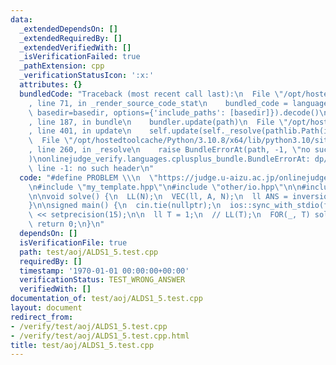 ```yaml
---
data:
  _extendedDependsOn: []
  _extendedRequiredBy: []
  _extendedVerifiedWith: []
  _isVerificationFailed: true
  _pathExtension: cpp
  _verificationStatusIcon: ':x:'
  attributes: {}
  bundledCode: "Traceback (most recent call last):\n  File \"/opt/hostedtoolcache/Python/3.10.8/x64/lib/python3.10/site-packages/onlinejudge_verify/documentation/build.py\"\
    , line 71, in _render_source_code_stat\n    bundled_code = language.bundle(stat.path,\
    \ basedir=basedir, options={'include_paths': [basedir]}).decode()\n  File \"/opt/hostedtoolcache/Python/3.10.8/x64/lib/python3.10/site-packages/onlinejudge_verify/languages/cplusplus.py\"\
    , line 187, in bundle\n    bundler.update(path)\n  File \"/opt/hostedtoolcache/Python/3.10.8/x64/lib/python3.10/site-packages/onlinejudge_verify/languages/cplusplus_bundle.py\"\
    , line 401, in update\n    self.update(self._resolve(pathlib.Path(included), included_from=path))\n\
    \  File \"/opt/hostedtoolcache/Python/3.10.8/x64/lib/python3.10/site-packages/onlinejudge_verify/languages/cplusplus_bundle.py\"\
    , line 260, in _resolve\n    raise BundleErrorAt(path, -1, \"no such header\"\
    )\nonlinejudge_verify.languages.cplusplus_bundle.BundleErrorAt: dp/inversion.hpp:\
    \ line -1: no such header\n"
  code: "#define PROBLEM \\\n  \"https://judge.u-aizu.ac.jp/onlinejudge/description.jsp?id=ALDS1_5_D\"\
    \n#include \"my_template.hpp\"\n#include \"other/io.hpp\"\n\n#include \"dp/inversion.hpp\"\
    \n\nvoid solve() {\n  LL(N);\n  VEC(ll, A, N);\n  ll ANS = inversion(A);\n  print(ANS);\n\
    }\n\nsigned main() {\n  cin.tie(nullptr);\n  ios::sync_with_stdio(false);\n  cout\
    \ << setprecision(15);\n\n  ll T = 1;\n  // LL(T);\n  FOR(_, T) solve();\n\n \
    \ return 0;\n}\n"
  dependsOn: []
  isVerificationFile: true
  path: test/aoj/ALDS1_5.test.cpp
  requiredBy: []
  timestamp: '1970-01-01 00:00:00+00:00'
  verificationStatus: TEST_WRONG_ANSWER
  verifiedWith: []
documentation_of: test/aoj/ALDS1_5.test.cpp
layout: document
redirect_from:
- /verify/test/aoj/ALDS1_5.test.cpp
- /verify/test/aoj/ALDS1_5.test.cpp.html
title: test/aoj/ALDS1_5.test.cpp
---
```

